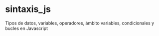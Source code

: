 # sintaxis_js
Tipos de datos, variables, operadores, ámbito variables, condicionales y bucles en Javascript
